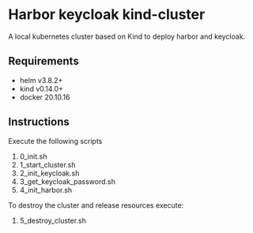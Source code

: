 
# Harbor keycloak kind-cluster

A local kubernetes cluster based on Kind to deploy harbor and keycloak.

## Requirements

* helm v3.8.2+
* kind v0.14.0+
* docker 20.10.16

## Instructions
Execute the following scripts

1. 0_init.sh
1. 1_start_cluster.sh
1. 2_init_keycloak.sh
1. 3_get_keycloak_password.sh
1. 4_init_harbor.sh

To destroy the cluster and release resources execute:

1. 5_destroy_cluster.sh
